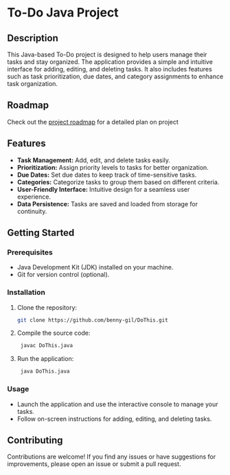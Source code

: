 # To-Do Java Project

## Description

This Java-based To-Do project is designed to help users manage their tasks and stay organized. The application provides a simple and intuitive interface for adding, editing, and deleting tasks. It also includes features such as task prioritization, due dates, and category assignments to enhance task organization.

## Roadmap

Check out the [project roadmap](RoadMap.md) for a detailed plan on project
## Features

- **Task Management:** Add, edit, and delete tasks easily.
- **Prioritization:** Assign priority levels to tasks for better organization.
- **Due Dates:** Set due dates to keep track of time-sensitive tasks.
- **Categories:** Categorize tasks to group them based on different criteria.
- **User-Friendly Interface:** Intuitive design for a seamless user experience.
- **Data Persistence:** Tasks are saved and loaded from storage for continuity.

## Getting Started

### Prerequisites

- Java Development Kit (JDK) installed on your machine.
- Git for version control (optional).

### Installation

1. Clone the repository:
   ```bash
   git clone https://github.com/benny-gil/DoThis.git
   ```
2. Compile the source code:
   ```bash
    javac DoThis.java
    ```
3. Run the application:
   ```bash
    java DoThis.java
    ```
### Usage
- Launch the application and use the interactive console to manage your tasks.
- Follow on-screen instructions for adding, editing, and deleting tasks.
   
## Contributing
Contributions are welcome! If you find any issues or have suggestions for improvements, please open an issue or submit a pull request.

